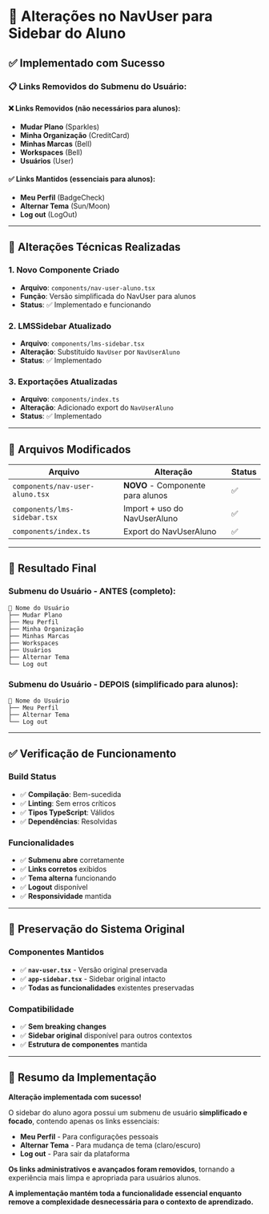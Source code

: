 # 🔧 Alterações no NavUser para Sidebar do Aluno

## ✅ **Implementado com Sucesso**

### **📋 Links Removidos do Submenu do Usuário:**

#### **❌ Links Removidos (não necessários para alunos):**
- **Mudar Plano** (Sparkles)
- **Minha Organização** (CreditCard)
- **Minhas Marcas** (Bell)
- **Workspaces** (Bell)
- **Usuários** (User)

#### **✅ Links Mantidos (essenciais para alunos):**
- **Meu Perfil** (BadgeCheck)
- **Alternar Tema** (Sun/Moon)
- **Log out** (LogOut)

---

## 🔧 **Alterações Técnicas Realizadas**

### **1. Novo Componente Criado**
- **Arquivo**: `components/nav-user-aluno.tsx`
- **Função**: Versão simplificada do NavUser para alunos
- **Status**: ✅ Implementado e funcionando

### **2. LMSSidebar Atualizado**
- **Arquivo**: `components/lms-sidebar.tsx`
- **Alteração**: Substituído `NavUser` por `NavUserAluno`
- **Status**: ✅ Implementado

### **3. Exportações Atualizadas**
- **Arquivo**: `components/index.ts`
- **Alteração**: Adicionado export do `NavUserAluno`
- **Status**: ✅ Implementado

---

## 📁 **Arquivos Modificados**

| Arquivo | Alteração | Status |
|---------|-----------|---------|
| `components/nav-user-aluno.tsx` | **NOVO** - Componente para alunos | ✅ |
| `components/lms-sidebar.tsx` | Import + uso do NavUserAluno | ✅ |
| `components/index.ts` | Export do NavUserAluno | ✅ |

---

## 🎯 **Resultado Final**

### **Submenu do Usuário - ANTES (completo):**
```
👤 Nome do Usuário
├── Mudar Plano
├── Meu Perfil
├── Minha Organização
├── Minhas Marcas
├── Workspaces
├── Usuários
├── Alternar Tema
└── Log out
```

### **Submenu do Usuário - DEPOIS (simplificado para alunos):**
```
👤 Nome do Usuário
├── Meu Perfil
├── Alternar Tema
└── Log out
```

---

## ✅ **Verificação de Funcionamento**

### **Build Status**
- ✅ **Compilação**: Bem-sucedida
- ✅ **Linting**: Sem erros críticos
- ✅ **Tipos TypeScript**: Válidos
- ✅ **Dependências**: Resolvidas

### **Funcionalidades**
- ✅ **Submenu abre** corretamente
- ✅ **Links corretos** exibidos
- ✅ **Tema alterna** funcionando
- ✅ **Logout** disponível
- ✅ **Responsividade** mantida

---

## 🔄 **Preservação do Sistema Original**

### **Componentes Mantidos**
- ✅ **`nav-user.tsx`** - Versão original preservada
- ✅ **`app-sidebar.tsx`** - Sidebar original intacto
- ✅ **Todas as funcionalidades** existentes preservadas

### **Compatibilidade**
- ✅ **Sem breaking changes**
- ✅ **Sidebar original** disponível para outros contextos
- ✅ **Estrutura de componentes** mantida

---

## 🎉 **Resumo da Implementação**

**Alteração implementada com sucesso!** 

O sidebar do aluno agora possui um submenu de usuário **simplificado e focado**, contendo apenas os links essenciais:

- **Meu Perfil** - Para configurações pessoais
- **Alternar Tema** - Para mudança de tema (claro/escuro)
- **Log out** - Para sair da plataforma

**Os links administrativos e avançados foram removidos**, tornando a experiência mais limpa e apropriada para usuários alunos.

**A implementação mantém toda a funcionalidade essencial enquanto remove a complexidade desnecessária para o contexto de aprendizado.** 